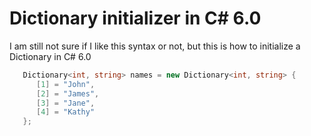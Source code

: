 # Dictionary initializer in C# 6.0 

I am still not sure if I like this syntax or not, but this is how to initialize a Dictionary in C# 6.0 

```csharp
   Dictionary<int, string> names = new Dictionary<int, string> {
      [1] = "John",
      [2] = "James",
      [3] = "Jane",
      [4] = "Kathy"
   };
```
